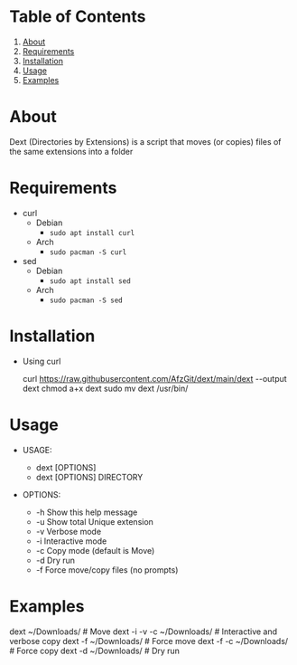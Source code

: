 
# Table of Contents

1.  [About](#org031b3e6)
2.  [Requirements](#org45798b8)
3.  [Installation](#orge7ed034)
4.  [Usage](#orgfdf64c7)
5.  [Examples](#orga6fae74)



<a id="org031b3e6"></a>

# About

Dext (Directories by Extensions) is a script that moves (or copies) files of the same extensions into a folder


<a id="org45798b8"></a>

# Requirements

-   curl
    -   Debian
        -   `sudo apt install curl`
    -   Arch
        -   `sudo pacman -S curl`
-   sed
    -   Debian
        -   `sudo apt install sed`
    -   Arch
        -   `sudo pacman -S sed`


<a id="orge7ed034"></a>

# Installation

-   Using curl

    curl https://raw.githubusercontent.com/AfzGit/dext/main/dext --output dext
    chmod a+x dext
    sudo mv dext /usr/bin/


<a id="orgfdf64c7"></a>

# Usage

-   USAGE:
    -   dext [OPTIONS]
    -   dext [OPTIONS] DIRECTORY

-   OPTIONS:
    -   -h    Show this help message
    -   -u    Show total Unique extension
    -   -v    Verbose mode
    -   -i    Interactive mode
    -   -c    Copy mode (default is Move)
    -   -d    Dry run
    -   -f    Force move/copy files (no prompts)


<a id="orga6fae74"></a>

# Examples

dext ~/Downloads/           # Move
dext -i -v -c ~/Downloads/  # Interactive and verbose copy
dext -f ~/Downloads/        # Force move
dext -f -c ~/Downloads/     # Force copy
dext -d ~/Downloads/        # Dry run


